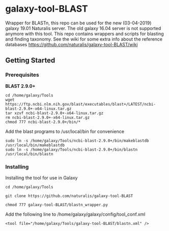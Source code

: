 # galaxy-tool-BLAST
Wrapper for BLASTn, this repo can be used for the new (03-04-2019) galaxy 19.01 Naturalis server. The old galaxy 16.04 server is not supported anymore with this tool. This repo contains wrappers and scripts for blasting and finding taxonomy. See the wiki for some extra info about the reference databases https://github.com/naturalis/galaxy-tool-BLAST/wiki

## Getting Started
### Prerequisites
**BLAST 2.9.0+**<br />
```
cd /home/galaxy/Tools
wget https://ftp.ncbi.nlm.nih.gov/blast/executables/blast+/LATEST/ncbi-blast-2.9.0+-x64-linux.tar.gz
tar xzvf ncbi-blast-2.9.0+-x64-linux.tar.gz
rm ncbi-blast-2.9.0+-x64-linux.tar.gz
chmod 777 ncbi-blast-2.9.0+/bin/*
```
Add the blast programs to /usr/local/bin for convenience
```
sudo ln -s /home/galaxy/Tools/ncbi-blast-2.9.0+/bin/makeblastdb /usr/local/bin/makeblastdb
sudo ln -s /home/galaxy/Tools/ncbi-blast-2.9.0+/bin/blastn /usr/local/bin/blastn

```
### Installing
Installing the tool for use in Galaxy
```
cd /home/galaxy/Tools
```
```
git clone https://github.com/naturalis/galaxy-tool-BLAST
```
```
chmod 777 galaxy-tool-BLAST/blastn_wrapper.py
```
Add the following line to /home/galaxy/galaxy/config/tool_conf.xml
```
<tool file="/home/galaxy/Tools/galaxy-tool-BLAST/blastn.xml" />
```
